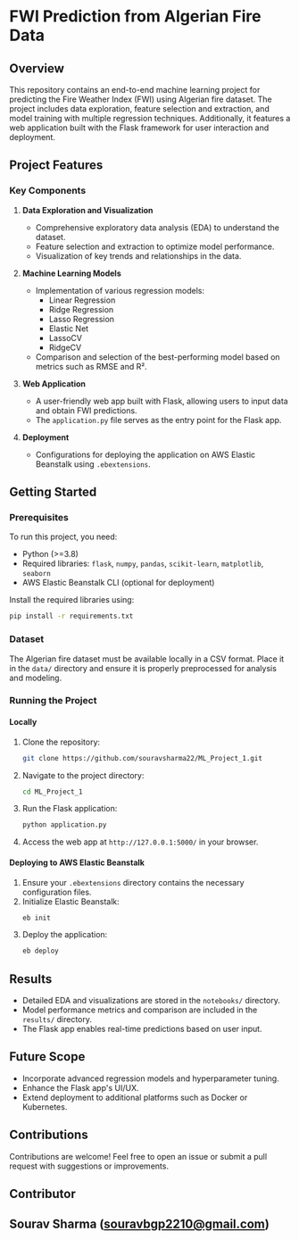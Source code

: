 # FWI Prediction from Algerian Fire Data

## Overview
This repository contains an end-to-end machine learning project for predicting the Fire Weather Index (FWI) using Algerian fire dataset. The project includes data exploration, feature selection and extraction, and model training with multiple regression techniques. Additionally, it features a web application built with the Flask framework for user interaction and deployment.

## Project Features

### Key Components
1. **Data Exploration and Visualization**
   - Comprehensive exploratory data analysis (EDA) to understand the dataset.
   - Feature selection and extraction to optimize model performance.
   - Visualization of key trends and relationships in the data.

2. **Machine Learning Models**
   - Implementation of various regression models:
     - Linear Regression
     - Ridge Regression
     - Lasso Regression
     - Elastic Net
     - LassoCV
     - RidgeCV
   - Comparison and selection of the best-performing model based on metrics such as RMSE and R².

3. **Web Application**
   - A user-friendly web app built with Flask, allowing users to input data and obtain FWI predictions.
   - The `application.py` file serves as the entry point for the Flask app.

4. **Deployment**
   - Configurations for deploying the application on AWS Elastic Beanstalk using `.ebextensions`.

## Getting Started

### Prerequisites
To run this project, you need:
- Python (>=3.8)
- Required libraries: `flask`, `numpy`, `pandas`, `scikit-learn`, `matplotlib`, `seaborn`
- AWS Elastic Beanstalk CLI (optional for deployment)

Install the required libraries using:
```bash
pip install -r requirements.txt
```

### Dataset
The Algerian fire dataset must be available locally in a CSV format. Place it in the `data/` directory and ensure it is properly preprocessed for analysis and modeling.

### Running the Project

#### Locally
1. Clone the repository:
   ```bash
   git clone https://github.com/souravsharma22/ML_Project_1.git
   ```
2. Navigate to the project directory:
   ```bash
   cd ML_Project_1
   ```
3. Run the Flask application:
   ```bash
   python application.py
   ```
4. Access the web app at `http://127.0.0.1:5000/` in your browser.

#### Deploying to AWS Elastic Beanstalk
1. Ensure your `.ebextensions` directory contains the necessary configuration files.
2. Initialize Elastic Beanstalk:
   ```bash
   eb init
   ```
3. Deploy the application:
   ```bash
   eb deploy
   ```

## Results
- Detailed EDA and visualizations are stored in the `notebooks/` directory.
- Model performance metrics and comparison are included in the `results/` directory.
- The Flask app enables real-time predictions based on user input.

## Future Scope
- Incorporate advanced regression models and hyperparameter tuning.
- Enhance the Flask app's UI/UX.
- Extend deployment to additional platforms such as Docker or Kubernetes.

## Contributions
Contributions are welcome! Feel free to open an issue or submit a pull request with suggestions or improvements.

## Contributor
Sourav Sharma
(souravbgp2210@gmail.com)
---


